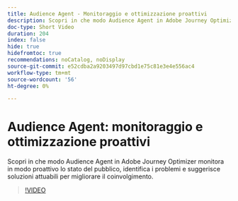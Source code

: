 ```yaml
---
title: Audience Agent - Monitoraggio e ottimizzazione proattivi
description: Scopri in che modo Audience Agent in Adobe Journey Optimizer monitora in modo proattivo lo stato del pubblico, identifica i problemi e suggerisce soluzioni attuabili per migliorare il coinvolgimento.
doc-type: Short Video
duration: 204
index: false
hide: true
hidefromtoc: true
recommendations: noCatalog, noDisplay
source-git-commit: e52cdba2a9203497d97cbd1e75c81e3e4e556ac4
workflow-type: tm+mt
source-wordcount: '56'
ht-degree: 0%

---
```



# Audience Agent: monitoraggio e ottimizzazione proattivi

Scopri in che modo Audience Agent in Adobe Journey Optimizer monitora in modo proattivo lo stato del pubblico, identifica i problemi e suggerisce soluzioni attuabili per migliorare il coinvolgimento.

<!-- 62_S653_3442539_203_audience-agent-proactive-monitoring-and-optimization -->
>[!VIDEO](https://video.tv.adobe.com/v/3458192/?learn=on&enablevpops=true)
